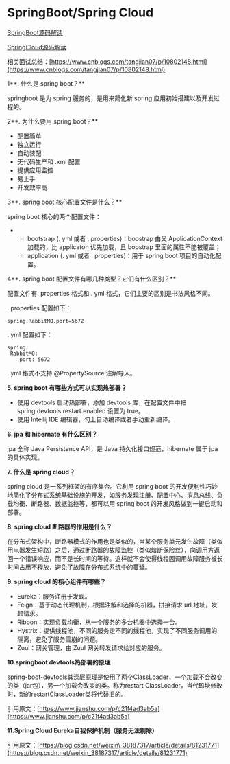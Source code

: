 # SpringBoot/Spring Cloud

[SpringBoot源码解读](https://tuonioooo.gitbooks.io/application-framework/content/springbootpian.html)

[SpringCloud源码解读](https://github.com/tuonioooo/micro-services-subject/blob/master/springcloudshi-zhan-pian.md)

相关面试总结：[https://www.cnblogs.com/tangjian07/p/10802148.html](https://www.cnblogs.com/tangjian07/p/10802148.html)

1**. 什么是 spring boot？**

springboot 是为 spring 服务的，是用来简化新 spring 应用初始搭建以及开发过程的。

2**. 为什么要用 spring boot？**

* 配置简单
* 独立运行
* 自动装配
* 无代码生产和 .xml 配置
* 提供应用监控
* 易上手
* 开发效率高

3**. spring boot 核心配置文件是什么？**

spring boot 核心的两个配置文件：

* * bootstrap \(. yml 或者 . properties\)：boostrap 由父 ApplicationContext 加载的，比 applicaton 优先加载，且 boostrap 里面的属性不能被覆盖；
  * application \(. yml 或者 . properties\)：用于 spring boot 项目的自动化配置。

4**. spring boot 配置文件有哪几种类型？它们有什么区别？**

配置文件有. properties 格式和 . yml 格式，它们主要的区别是书法风格不同。

. properties 配置如下：

```text
spring.RabbitMQ.port=5672
```

. yml 配置如下：

```text
spring:
 RabbitMQ:
    port: 5672
```

. yml 格式不支持 @PropertySource 注解导入。

**5. spring boot 有哪些方式可以实现热部署？**

* 使用 devtools  启动热部署，添加 devtools 库，在配置文件中把 spring.devtools.restart.enabled 设置为 true。
* 使用 Intellij IDE 编辑器，勾上自动编译或者手动重新编译。

**6. jpa 和 hibernate 有什么区别？**

jpa 全称 Java Persistence API，是 Java 持久化接口规范，hibernate 属于 jpa 的具体实现。

**7. 什么是 spring cloud？**

spring cloud 是一系列框架的有序集合。它利用 spring boot 的开发便利性巧妙地简化了分布式系统基础设施的开发，如服务发现注册、配置中心、消息总线、负载均衡、断路器、数据监控等，都可以用 spring boot 的开发风格做到一键启动和部署。

**8. spring cloud 断路器的作用是什么？**

在分布式架构中，断路器模式的作用也是类似的，当某个服务单元发生故障（类似用电器发生短路）之后，通过断路器的故障监控（类似熔断保险丝），向调用方返回一个错误响应，而不是长时间的等待。这样就不会使得线程因调用故障服务被长时间占用不释放，避免了故障在分布式系统中的蔓延。

**9. spring cloud 的核心组件有哪些？**

* Eureka：服务注册于发现。
* Feign：基于动态代理机制，根据注解和选择的机器，拼接请求 url 地址，发起请求。
* Ribbon：实现负载均衡，从一个服务的多台机器中选择一台。
* Hystrix：提供线程池，不同的服务走不同的线程池，实现了不同服务调用的隔离，避免了服务雪崩的问题。
* Zuul：网关管理，由 Zuul 网关转发请求给对应的服务。

**10.springboot devtools热部署的原理**

spring-boot-devtools其深层原理是使用了两个ClassLoader，一个加载不会改变的类（jar包），另一个加载会改变的类。称为restart ClassLoader，当代码块修改时，新的restartClassLoader类将代替旧的。

引用原文：[https://www.jianshu.com/p/c21f4ad3ab5a](https://www.jianshu.com/p/c21f4ad3ab5a)

**11.Spring Cloud Eureka自我保护机制（服务无法剔除）**

引用原文：[https://blog.csdn.net/weixin\_38187317/article/details/81231771](https://blog.csdn.net/weixin_38187317/article/details/81231771)

